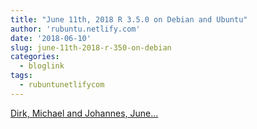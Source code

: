 ```yaml
---
title: "June 11th, 2018 R 3.5.0 on Debian and Ubuntu"
author: 'rubuntu.netlify.com'
date: '2018-06-10'
slug: june-11th-2018-r-350-on-debian
categories:
  - bloglink
tags:
  - rubuntunetlifycom
---
```


[Dirk, Michael and Johannes, June...<click to read more>](http://rubuntu.netlify.com/post/2018-06-11-r-3.5-on-debian-and-ubuntu-update/)

